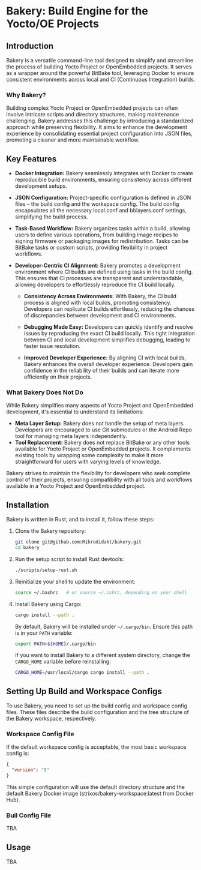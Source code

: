 # Bakery: Build Engine for the Yocto/OE Projects

## Introduction

Bakery is a versatile command-line tool designed to simplify and streamline the process of building Yocto Project or OpenEmbedded projects. It serves as a wrapper around
the powerful BitBake tool, leveraging Docker to ensure consistent environments across local and CI (Continuous Integration) builds.

### Why Bakery?

Building complex Yocto Project or OpenEmbedded projects can often involve intricate scripts and directory structures, making maintenance challenging. Bakery addresses this
challenge by introducing a standardized approach while preserving flexibility. It aims to enhance the development experience by consolidating essential project configuration
into JSON files, promoting a cleaner and more maintainable workflow.

## Key Features

- **Docker Integration:** Bakery seamlessly integrates with Docker to create reproducible build environments, ensuring consistency across different development setups.

- **JSON Configuration:** Project-specific configuration is defined in JSON files – the build config and the workspace config. The build config encapsulates all the necessary local.conf and bblayers.conf settings, simplifying the build process.

- **Task-Based Workflow:** Bakery organizes tasks within a build, allowing users to define various operations, from building image recipes to signing firmware or packaging images for redistribution. Tasks can be BitBake tasks or custom scripts, providing flexibility in project workflows.

- **Developer-Centric CI Alignment:** Bakery promotes a development environment where CI builds are defined using tasks in the build config. This ensures that CI processes are transparent and understandable, allowing developers to effortlessly reproduce the CI build locally.

    - **Consistency Across Environments:** With Bakery, the CI build process is aligned with local builds, promoting consistency. Developers can replicate CI builds effortlessly, reducing the chances of discrepancies between development and CI environments.

    - **Debugging Made Easy:** Developers can quickly identify and resolve issues by reproducing the exact CI build locally. This tight integration between CI and local development simplifies debugging, leading to faster issue resolution.

    - **Improved Developer Experience:** By aligning CI with local builds, Bakery enhances the overall developer experience. Developers gain confidence in the reliability of their builds and can iterate more efficiently on their projects.

### What Bakery Does Not Do

While Bakery simplifies many aspects of Yocto Project and OpenEmbedded development, it's essential to understand its limitations:

- **Meta Layer Setup:** Bakery does not handle the setup of meta layers. Developers are encouraged to use Git submodules or the Android Repo tool for managing meta layers independently.
- **Tool Replacement:** Bakery does not replace BitBake or any other tools available for Yocto Project or OpenEmbedded projects. It complements existing tools by wrapping some complexity to make it more straightforward for users with varying levels of knowledge.

Bakery strives to maintain the flexibility for developers who seek complete control of their projects, ensuring compatibility with all tools and workflows available in a Yocto Project and OpenEmbedded project.

## Installation

Bakery is written in Rust, and to install it, follow these steps:

1. Clone the Bakery repository:

    ```bash
    git clone git@github.com:Mikrodidakt/bakery.git
    cd bakery
    ```

2. Run the setup script to install Rust devtools:

    ```bash
    ./scripts/setup-rust.sh
    ```

3. Reinitialize your shell to update the environment:

    ```bash
    source ~/.bashrc   # or source ~/.zshrc, depending on your shell
    ```

4. Install Bakery using Cargo:

    ```bash
    cargo install --path .
    ```

   By default, Bakery will be installed under `~/.cargo/bin`. Ensure this path is in your `PATH` variable:

    ```bash
    export PATH=${HOME}/.cargo/bin
    ```

   If you want to install Bakery to a different system directory, change the `CARGO_HOME` variable before reinstalling:

    ```bash
    CARGO_HOME=/usr/local/cargo cargo install --path .
    ```

## Setting Up Build and Workspace Configs

To use Bakery, you need to set up the build config and workspace config files. These files describe the build configuration and the tree structure of the Bakery workspace, respectively.

### Workspace Config File

If the default workspace config is acceptable, the most basic workspace config is:

```json
{
  "version": "5"
}
```
This simple configuration will use the default directory structure and the default Bakery
Docker image (strixos/bakery-workspace:latest from Docker Hub).

### Buil Config File

TBA

## Usage

TBA

